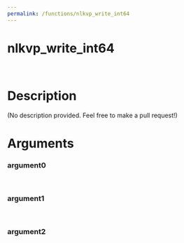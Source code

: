 ```yaml
---
permalink: /functions/nlkvp_write_int64
---
```

# nlkvp_write_int64  
&nbsp;  
# Description  
(No description provided. Feel free to make a pull request!) 
&nbsp;  
# Arguments
### argument0

&nbsp;    
### argument1

&nbsp;    
### argument2

&nbsp;    


